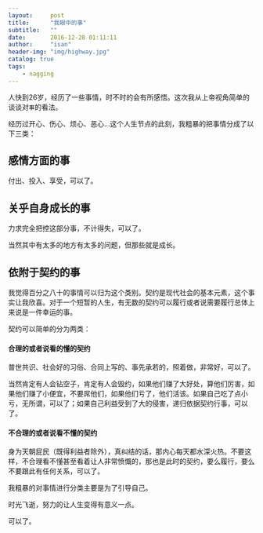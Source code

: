 ```yaml
---
layout:     post
title:      "我眼中的事"
subtitle:   ""
date:       2016-12-28 01:11:11
author:     "isan"
header-img: "img/highway.jpg"
catalog: true
tags:
    - nagging
---
```


人快到26岁，经历了一些事情，时不时的会有所感悟。这次我从上帝视角简单的谈谈对`事`的看法。

经历过开心、伤心、烦心、恶心...这个人生节点的此刻，我粗暴的把事情分成了以下三类：

## 感情方面的事

付出、投入、享受，可以了。


## 关乎自身成长的事

力求完全把控这部分事，不计得失，可以了。

当然其中有太多的地方有太多的问题，但那些就是成长。


## 依附于契约的事

我觉得百分之八十的事情可以归为这个类别。契约是现代社会的基本元素，这个事实让我欣喜。对于一个短暂的人生，有无数的契约可以履行或者说需要履行总体上来说是一件幸运的事。

契约可以简单的分为两类：

#### 合理的或者说看的懂的契约
普世共识、社会好的习俗、合同上写的、事先承若的，照着做，非常好，可以了。

当然肯定有人会钻空子，肯定有人会毁约，如果他们赚了大好处，算他们厉害，如果他们赚了小便宜，不要屌他们，如果他们亏了，他们活该。如果自己吃了点小亏，无所谓，可以了；如果自己利益受到了大的侵害，递归依据契约行事，可以了。

#### 不合理的或者说看不懂的契约

身为天朝屁民（既得利益者除外），真纠结的话，那内心每天都水深火热。不要这样，不合理看不懂甚至看着让人非常愤慨的，那也是此时的契约，要么履行，要么不要跟此有任何关系，可以了。



我粗暴的对事情进行分类主要是为了引导自己。

时光飞逝，努力的让人生变得有意义一点。

可以了。


